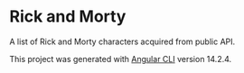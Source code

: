 # Rick and Morty

A list of Rick and Morty characters acquired from public API.

This project was generated with [Angular CLI](https://github.com/angular/angular-cli) version 14.2.4.
